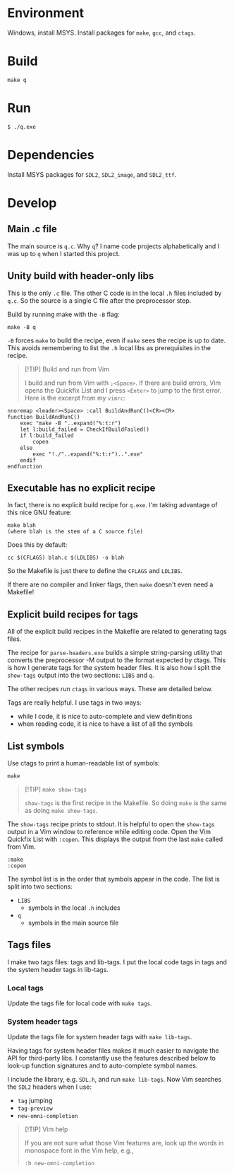 # Environment

Windows, install MSYS. Install packages for `make`, `gcc`, and `ctags`.

# Build

```
make q
```

# Run

```
$ ./q.exe
```

# Dependencies

Install MSYS packages for `SDL2`, `SDL2_image`, and `SDL2_ttf`.

# Develop

## Main .c file

The main source is `q.c`. Why `q`? I name code projects
alphabetically and I was up to `q` when I started this project.

## Unity build with header-only libs

This is the only `.c` file. The other C code is in the local `.h`
files included by `q.c`. So the source is a single C file after
the preprocessor step.

Build by running make with the `-B` flag:

```
make -B q
```

`-B` forces `make` to build the recipe, even if `make` sees the
recipe is up to date. This avoids remembering to list the `.h`
local libs as prerequisites in the recipe.

> [!TIP] Build and run from Vim
>
> I build and run from Vim with `;<Space>`. If there are build errors,
> Vim opens the Quickfix List and I press `<Enter>` to jump to the
> first error. Here is the excerpt from my `vimrc`:

```vim
nnoremap <leader><Space> :call BuildAndRunC()<CR><CR>
function BuildAndRunC()
    exec "make -B "..expand("%:t:r")
    let l:build_failed = CheckIfBuildFailed()
    if l:build_failed
        copen
    else
        exec "!./"..expand("%:t:r")..".exe"
    endif
endfunction
```

## Executable has no explicit recipe

In fact, there is no explicit build recipe for `q.exe`. I'm
taking advantage of this nice GNU feature:

```
make blah
(where blah is the stem of a C source file)
```

Does this by default:

```
cc $(CFLAGS) blah.c $(LDLIBS) -o blah
```

So the Makefile is just there to define the `CFLAGS` and
`LDLIBS`.

If there are no compiler and linker flags, then `make` doesn't
even need a Makefile!

## Explicit build recipes for tags

All of the explicit build recipes in the Makefile are related to
generating tags files.

The recipe for `parse-headers.exe` builds a simple string-parsing
utility that converts the preprocessor -M output to the format
expected by ctags. This is how I generate tags for the system
header files. It is also how I split the `show-tags` output into
the two sections: `LIBS` and `q`.

The other recipes run `ctags` in various ways. These are detailed
below.

Tags are really helpful. I use tags in two ways:

- while I code, it is nice to auto-complete and view definitions
- when reading code, it is nice to have a list of all the symbols

## List symbols

Use ctags to print a human-readable list of symbols:

```
make
```

> [!TIP] `make show-tags`
>
> `show-tags` is the first recipe in the Makefile.
> So doing `make` is the same as doing `make show-tags`.

The `show-tags` recipe prints to stdout. It is helpful to open
the `show-tags` output in a Vim window to reference while editing
code. Open the Vim Quickfix List with `:copen`. This displays the
output from the last `make` called from Vim.

```vim
:make
:copen
```

The symbol list is in the order that symbols appear in the code.
The list is split into two sections:

- `LIBS`
    - symbols in the local `.h` includes
- `q`
    - symbols in the main source file

## Tags files

I make two tags files: tags and lib-tags. I put the local code
tags in tags and the system header tags in lib-tags.

### Local tags

Update the tags file for local code with `make tags`.

### System header tags

Update the tags file for system header tags with `make lib-tags`.

Having tags for system header files makes it much easier to
navigate the API for third-party libs. I constantly use the
features described below to look-up function signatures and to
auto-complete symbol names.

I include the library, e.g. `SDL.h`, and run `make lib-tags`. Now
Vim searches the `SDL2` headers when I use:

- `tag` jumping
- `tag-preview`
- `new-omni-completion`

> [!TIP] Vim help
>
> If you are not sure what those Vim features are, look up the
> words in monospace font in the Vim help, e.g.,
>
> `:h new-omni-completion`
